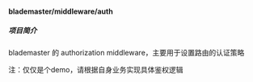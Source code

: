 #### blademaster/middleware/auth

##### 项目简介

blademaster 的 authorization middleware，主要用于设置路由的认证策略

注：仅仅是个demo，请根据自身业务实现具体鉴权逻辑
